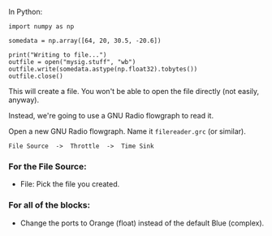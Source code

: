 In Python:

```python3
import numpy as np

somedata = np.array([64, 20, 30.5, -20.6])

print("Writing to file...")
outfile = open("mysig.stuff", "wb")
outfile.write(somedata.astype(np.float32).tobytes())
outfile.close()
```

This will create a file. You won't be able to open the file directly (not easily, anyway).

Instead, we're going to use a GNU Radio flowgraph to read it.

Open a new GNU Radio flowgraph. Name it `filereader.grc` (or similar).

```
File Source  ->  Throttle  ->  Time Sink
```

### For the File Source:

- File: Pick the file you created.

### For all of the blocks:

- Change the ports to Orange (float) instead of the default Blue (complex).

